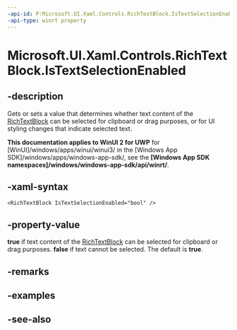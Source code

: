 ```yaml
---
-api-id: P:Microsoft.UI.Xaml.Controls.RichTextBlock.IsTextSelectionEnabled
-api-type: winrt property
---
```


<!-- Property syntax
public bool IsTextSelectionEnabled { get;  set; }
-->

# Microsoft.UI.Xaml.Controls.RichTextBlock.IsTextSelectionEnabled

## -description
Gets or sets a value that determines whether text content of the [RichTextBlock](richtextblock.md) can be selected for clipboard or drag purposes, or for UI styling changes that indicate selected text.

**This documentation applies to WinUI 2 for UWP** for [WinUI]/windows/apps/winui/winui3/ in the [Windows App SDK]/windows/apps/windows-app-sdk/, see the **[Windows App SDK namespaces]/windows/windows-app-sdk/api/winrt/**.

## -xaml-syntax
```xaml
<RichTextBlock IsTextSelectionEnabled="bool" />
```


## -property-value
**true** if text content of the [RichTextBlock](richtextblock.md) can be selected for clipboard or drag purposes. **false** if text cannot be selected. The default is **true**.

## -remarks

## -examples

## -see-also
